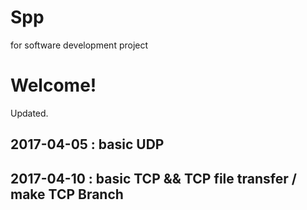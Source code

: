 # Spp
for software development project

# Welcome!

Updated.
## 2017-04-05 : basic UDP
## 2017-04-10 : basic TCP && TCP file transfer / make TCP Branch